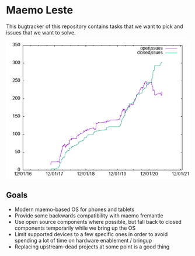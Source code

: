 Maemo Leste
===========

This bugtracker of this repository contains tasks that we want to pick and
issues that we want to solve.

![issues over time](graph.png)

Goals
-----

* Modern maemo-based OS for phones and tablets
* Provide some backwards compatibility with maemo fremantle
* Use open source components where possible, but fall back to closed components
  temporarily while we bring up the OS
* Limit supported devices to a few specific ones in order to avoid spending a
  lot of time on hardware enablement / bringup
* Replacing upstream-dead projects at some point is a good thing
